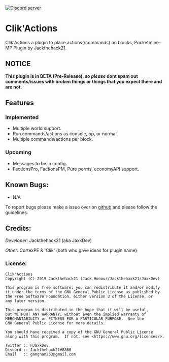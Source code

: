 <a href="https://tiny.cc/JaxksDC"><img src="https://discordapp.com/api/guilds/554059221847638040/embed.png" alt="Discord server"/></a>

# Clik'Actions
Clik'Actions a plugin to place actions(/commands) on blocks, Pocketmine-MP Plugin by Jackthehack21.

## NOTICE
 **This plugin is in BETA (Pre-Release), so *please* dont spam out comments/issues with broken things or things that you expect there and are not.**
 
## Features
### Implemented
 - Multiple world support.
 - Run commands/actions as console, op, or normal.
 - Multiple commands/actions per block.

### Upcoming
 - Messages to be in config.
 - FactionsPro, FactionsPM, Pure perms, economyAPI support.

## Known Bugs:
 - N/A

To report bugs please make a issue over on [github](https://github.com/jackthehack21/ClikActions/issues/new) and please follow the guidelines.

## Credits:
_Developer:_ Jackthehack21 (aka JaxkDev)

_Other:_ CortexPE & 'Clik' (both who gave ideas for plugin name)


### License:
    Clik'Actions
    Copyright (C) 2019 Jackthehack21 (Jack Honour/Jackthehaxk21/JaxkDev)
    
    This program is free software: you can redistribute it and/or modify
    it under the terms of the GNU General Public License as published by
    the Free Software Foundation, either version 3 of the License, or
    any later version.
    
    This program is distributed in the hope that it will be useful,
    but WITHOUT ANY WARRANTY; without even the implied warranty of
    MERCHANTABILITY or FITNESS FOR A PARTICULAR PURPOSE.  See the
    GNU General Public License for more details.
    
    You should have received a copy of the GNU General Public License
    along with this program.  If not, see <https://www.gnu.org/licenses/>.
    
    Twitter :: @JaxkDev
    Discord :: Jackthehaxk21#8860
    Email   :: gangnam253@gmail.com

